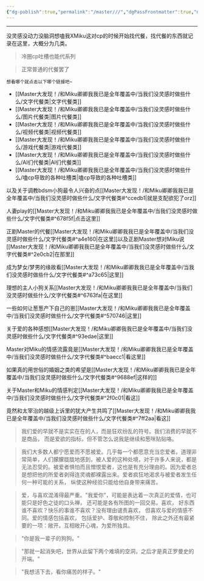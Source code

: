 ```yaml
---
{"dg-publish":true,"permalink":"/master///","dgPassFrontmatter":true,"noteIcon":""}
---
```



---

没灵感没动力没脑洞想嗑我XMiku这对cp的时候开始找代餐，找代餐的东西就记录在这里，大概分为几类。

>冷圈cp吐槽也能代系列

>正常普通的代餐罢了


	想看哪个就点击以下哪个链接吧~

* [[Master大发现！/和Miku卿卿我我已是全年覆盖中/当我们没灵感时做些什么/文字代餐类\|文字代餐类]]
* [[Master大发现！/和Miku卿卿我我已是全年覆盖中/当我们没灵感时做些什么/图片代餐类\|图片代餐类]]
* [[Master大发现！/和Miku卿卿我我已是全年覆盖中/当我们没灵感时做些什么/视频代餐类\|视频代餐类]]
* [[Master大发现！/和Miku卿卿我我已是全年覆盖中/当我们没灵感时做些什么/游戏代餐类\|游戏代餐类]]
* [[Master大发现！/和Miku卿卿我我已是全年覆盖中/当我们没灵感时做些什么/AI们代餐类\|AI们代餐类]]
* [[Master大发现！/和Miku卿卿我我已是全年覆盖中/当我们没灵感时做些什么/嗑cp导致的各种吐槽类\|嗑cp导致的各种吐槽类]]

以及关于调教bdsm小狗最令人兴奋的点[[Master大发现！/和Miku卿卿我我已是全年覆盖中/当我们没灵感时做些什么/文字代餐类#^ccedb1\|就是支配欲犯了orz]]

人妻play的[[Master大发现！/和Miku卿卿我我已是全年覆盖中/当我们没灵感时做些什么/文字代餐类#^678f5f\|点击这里]]

正剧Master的代餐[[Master大发现！/和Miku卿卿我我已是全年覆盖中/当我们没灵感时做些什么/文字代餐类#^a4e160\|在这里]]以及正剧Master想对Miku说[[Master大发现！/和Miku卿卿我我已是全年覆盖中/当我们没灵感时做些什么/文字代餐类#^2e0cb2\|在那里]]

成为梦女/梦男的缘故看[[Master大发现！/和Miku卿卿我我已是全年覆盖中/当我们没灵感时做些什么/文字代餐类#^a73c65\|这里]]

理想的主人小狗关系[[Master大发现！/和Miku卿卿我我已是全年覆盖中/当我们没灵感时做些什么/文字代餐类#^6763fa\|在这里]]

一些如何让葱葱产下自己的崽[[Master大发现！/和Miku卿卿我我已是全年覆盖中/当我们没灵感时做些什么/文字代餐类#^570746\|这里]]

关于爱的各种感想[[Master大发现！/和Miku卿卿我我已是全年覆盖中/当我们没灵感时做些什么/文字代餐类#^93edae\|这里]]

Master对Miku的情感流露竟是[[Master大发现！/和Miku卿卿我我已是全年覆盖中/当我们没灵感时做些什么/文字代餐类#^baecc1\|看这里]]

如果真的用世俗的婚姻之类的希望是[[Master大发现！/和Miku卿卿我我已是全年覆盖中/当我们没灵感时做些什么/文字代餐类#^9688ef\|这样的]]

关于Master和Miku的情感判定[[Master大发现！/和Miku卿卿我我已是全年覆盖中/当我们没灵感时做些什么/文字代餐类#^2f0c01\|看这]]

竟然和太宰治的越级上诉里的犹大产生共鸣了[[Master大发现！/和Miku卿卿我我已是全年覆盖中/当我们没灵感时做些什么/文字代餐类#^7ff2aa\|看这]]

>我们爱的早就不是实实在在的人，而是狂欢纷乱的符号。我们消费的早就不是商品， 而是爱欲的指标，但不管怎么说我是继续和葱咪贴贴咯。

>我们大多数人都宁愿爱而不愿被爱。几乎每一个都愿意充当恋爱者。道理非常简单，人们朦朦胧胧地感到，被人爱的这种处境，对于许多人来说，都是无法忍受的。被爱者惧怕而且憎恨爱者，这也是有充分理由的。因为爱者总是想把他的所爱者剥得连灵魂都裸露出来。爱者疯狂地渴求与被爱者发生任何一种可能的关系， 纵使这种经验只能给他自身带来痛苦。

>爱，与喜欢混淆得最严重。"我爱你"，可能是表达着一次真正的爱情，也可能只是好色之徒的口头禅， 还可能是各有所图的一回交易。喜欢， 好东西谁不喜欢？快乐的事谁不喜欢？没有理由谴责喜欢， 但喜欢与爱的情感不同。爱的情感包括喜欢， 包括爱护、尊敬和控制不住， 除此之外还有最紧要的一项：敞开。互相敞开心魂，为爱所独具。

>"你是我一辈子的狗狗。"

>"那就一起消失吧，世界从此留下两个难填的空洞，之后才是真正罗曼史的开端。"

>"我想活下去，看你痛苦的样子。"